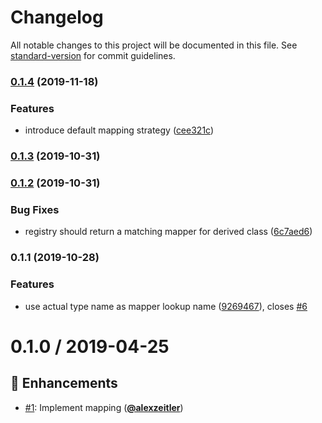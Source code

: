 # Changelog

All notable changes to this project will be documented in this file. See [standard-version](https://github.com/conventional-changelog/standard-version) for commit guidelines.

### [0.1.4](https://github.com/PDMLab/http-problem-details-mapper/compare/v0.1.3...v0.1.4) (2019-11-18)


### Features

* introduce default mapping strategy ([cee321c](https://github.com/PDMLab/http-problem-details-mapper/commit/cee321c53d83e7bf45533176dfc50643c588603d))

### [0.1.3](https://github.com/PDMLab/http-problem-details-mapper/compare/v0.1.2...v0.1.3) (2019-10-31)

### [0.1.2](https://github.com/PDMLab/http-problem-details-mapper/compare/v0.1.1...v0.1.2) (2019-10-31)


### Bug Fixes

* registry should return a matching mapper for derived class ([6c7aed6](https://github.com/PDMLab/http-problem-details-mapper/commit/6c7aed668cac2307746713b10e2e9585d45392cf))

### 0.1.1 (2019-10-28)


### Features

* use actual type name as mapper lookup name ([9269467](https://github.com/PDMLab/http-problem-details-mapper/commit/9269467cf73304ccf6cab8d241fc282bdab07cca)), closes [#6](https://github.com/PDMLab/http-problem-details-mapper/issues/6)

# 0.1.0 / 2019-04-25

## :tada: Enhancements

- [#1](https://github.com/pdmlab/http-problem-details-mapper/issues/1): Implement mapping ([**@alexzeitler**](https://github.com/alexzeitler))
